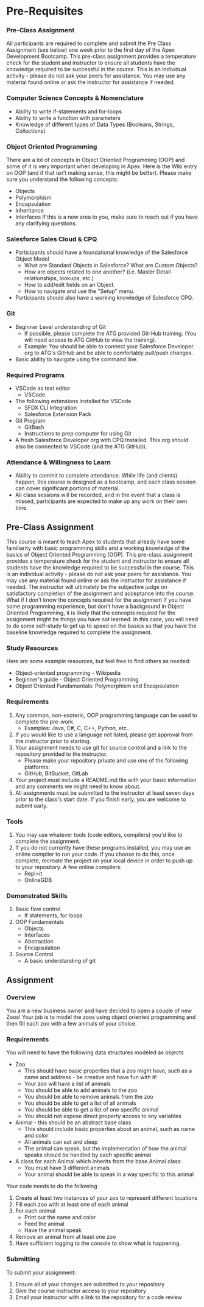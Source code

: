 # Pre-Requisites   
### Pre-Class Assignment
All participants are required to complete and submit the Pre Class Assignment (see below) one week prior to the first day of the Apex Development Bootcamp. This pre-class assignment provides a temperature check for the student and instructor to ensure all students have the knowledge required to be successful in the course. This is an individual activity - please do not ask your peers for assistance. You may use any material found online or ask the instructor for assistance if needed.

### Computer Science Concepts & Nomenclature
- Ability to write if-statements and for-loops
- Ability to write a function with parameters
- Knowledge of different types of Data Types (Booleans, Strings, Collections)  

### Object Oriented Programming
There are a lot of concepts in Object Oriented Programming (OOP) and some of it is very important when developing in Apex. Here is the Wiki entry on OOP (and if that isn’t making sense, this might be better). Please make sure you understand the following concepts:
- Objects
- Polymorphism
- Encapsulation
- Inheritance
- Interfaces
If this is a new area to you, make sure to reach out if you have any clarifying questions.  

### Salesforce Sales Cloud & CPQ
- Participants should have a foundational knowledge of the Salesforce Object Model
    - What are Standard Objects in Salesforce? What are Custom Objects?
    - How are objects related to one another? (i.e. Master Detail relationships, lookups, etc.)
    - How to add/edit fields on an Object.
    - How to navigate and use the "Setup" menu.
- Participants should also have a working knowledge of Salesforce CPQ.  

### Git
- Beginner Level understanding of Git
    - If possible, please complete the ATG provided Git-Hub training. (You will need access to ATG GitHub to view the training).
    - Example: You should be able to connect your Salesforce Developer org to ATG's GitHub and be able to comfortably pull/push changes.
- Basic ability to navigate using the command line.  

### Required Programs
- VSCode as text editor
    - VSCode
- The following extensions installed for VSCode
    - SFDX CLI Integration
    - Salesforce Extension Pack
- Git Program
    - GitBash
    - Instructions to prep computer for using Git
- A fresh Salesforce Developer org with CPQ Installed. This org should also be connected to VSCode (and the ATG GitHub).  

### Attendance & Willingness to Learn
- Ability to commit to complete attendance. While life (and clients) happen, this course is designed as a bootcamp, and each class session can cover significant portions of material.
- All class sessions will be recorded, and in the event that a class is missed, participants are expected to make up any work on their own time.  

## Pre-Class Assignment
This course is meant to teach Apex to students that already have some familiarity with basic programming skills and a working knowledge of the basics of Object Oriented Programming (OOP).
This pre-class assignment provides a temperature check for the student and instructor to ensure all students have the knowledge required to be successful in the course. This is an individual activity - please do not ask your peers for assistance. You may use any material found online or ask the instructor for assistance if needed.
The instructor will ultimately be the subjective judge on satisfactory completion of the assignment and acceptance into the course.
What if I don't know the concepts required for the assignment
If you have some programming experience, but don't have a background in Object Oriented Programming, it is likely that the concepts required for the assignment might be things you have not learned.
In this case, you will need to do some self-study to get up to speed on the basics so that you have the baseline knowledge required to complete the assignment.  

### Study Resources
Here are some example resources, but feel free to find others as needed:
- Object-oriented programming - Wikipedia
- Beginner's guide - Object Oriented Programming
- Object Oriented Fundamentals: Polymorphism and Encapsulation  

### Requirements
1.	Any common, non-esoteric, OOP programming language can be used to complete the pre-work.
    - Examples: Java, C#, C, C++, Python, etc..
2.	If you would like to use a language not listed, please get approval from the instructor prior to starting.
3.	Your assignment needs to use git for source control and a link to the repository provided to the instructor.
    - Please make your repository private and use one of the following platforms:
    - GitHub, BitBucket, GitLab
4.	Your project must include a README.md file with your basic information and any comments we might need to know about.
5.	All assignments must be submitted to the instructor at least seven days prior to the class's start date. If you finish early, you are welcome to submit early.  

### Tools
1.	You may use whatever tools (code editors, compilers) you'd like to complete the assignment.
2.	If you do not currently have these programs installed, you may use an online compiler to run your code. If you choose to do this, once complete, recreate the project on your local device in order to push up to your repository. A few online compilers:
    - Repl>it
    - OnlineGDB  

### Demonstrated Skills
1.	Basic flow control
    - If statements, for loops
2.	OOP Fundamentals
    - Objects
    - Interfaces
    - Abstraction
    - Encapsulation
3.	Source Control
    - A basic understanding of git  

## Assignment  

### Overview
You are a new business owner and have decided to open a couple of new Zoos! Your job is to model the zoos using object oriented programming and then fill each zoo with a few animals of your choice.  

### Requirements
You will need to have the following data structures modeled as objects
- Zoo
    - This should have basic properties that a zoo might have, such as a name and address - be creative and have fun with it!
    - Your zoo will have a list of animals
    - You should be able to add animals to the zoo
    - You should be able to remove animals from the zoo
    - You should be able to get a list of all animals
    - You should be able to get a list of one specific animal
    - You should not expose direct property access to any variables
- Animal - this should be an abstract base class
    - This should include basic properties about an animal, such as name and color
    - All animals can eat and sleep
    - The animal can speak, but the implementation of how the animal speaks should be handled by each specific animal
- A class for each Animal which inherits from the base Animal class
    - You must have 3 different animals
    - Your animal should be able to speak in a way specific to this animal  

Your code needs to do the following
1.	Create at least two instances of your zoo to represent different locations
2.	Fill each zoo with at least one of each animal
3.	For each animal
    - Print out the name and color
    - Feed the animal
    - Have the animal speak
4.	Remove an animal from at least one zoo
5.	Have sufficient logging to the console to show what is happening.  

### Submitting
To submit your assignment:
1.	Ensure all of your changes are submitted to your repository
2.	Give the course instructor access to your repository
3.	Email your instructor with a link to the repository for a code review
